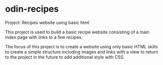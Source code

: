 # odin-recipes

Project: Recipes website using basic html

This project is used to build a basic recipe website consisting of a main index page with links to a few recipes.

The focus of this project is to create a website using only basic HTML skills to create a simple structure including images and links with a view to return to the project in the future to add additional style with CSS.
